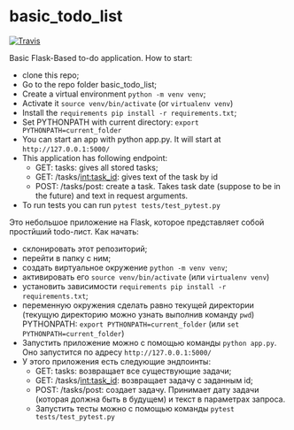 # basic_todo_list
[![Travis][build-badge]][build]


[build-badge]: https://travis-ci.com/YuriyShashurin/todo_flask.svg?branch=main
[build]: https://travis-ci.org/YuriyShashurin/todo_flask

Basic Flask-Based to-do application. 
How to start:
* clone this repo;
* Go to the repo folder basic_todo_list;
* Create a virtual environment `python -m venv venv`;
* Activate it `source venv/bin/activate` (or `virtualenv venv`)
* Install the `requirements pip install -r requirements.txt`;
* Set PYTHONPATH with current directory: `export PYTHONPATH=current_folder`
* You can start an app with python app.py. It will start at `http://127.0.0.1:5000/`
* This application has following endpoint: 
  * GET: tasks: gives all stored tasks;
  * GET: /tasks/<int:task_id>: gives text of the task by id
  * POST: /tasks/post: create a task. Takes task date (suppose to be in the future) and text in request arguments. 
* To run tests you can run `pytest tests/test_pytest.py`



Это небольшое приложение на Flask, которое представляет собой простйший todo-лист. 
Как начать: 
* склонировать этот репозиторий;
* перейти в папку с ним; 
* создать виртуальное окружение `python -m venv venv`;
* активировать его `source venv/bin/activate` (или `virtualenv venv`)
* установить зависимости `requirements pip install -r requirements.txt`;
* переменную окружения сделать равно текущей директории (текущую директорию можно узнать выполнив команду `pwd`) PYTHONPATH: `export PYTHONPATH=current_folder` (или `set PYTHONPATH=current_folder`)
* Запустить приложение можно с помощью команды `python app.py`. Оно запустится по адресу `http://127.0.0.1:5000/`
* У этого приложения есть следующие эндпоинты: 
  * GET: tasks: возвращает все существующие задачи;
  * GET: /tasks/<int:task_id>: возвращает задачу с заданным id; 
  * POST: /tasks/post: создает задачу. Принимает дату задачи (которая должна быть в будущем) и текст в параметрах запроса. 
  * Запустить тесты можно с помощью команды `pytest tests/test_pytest.py`


